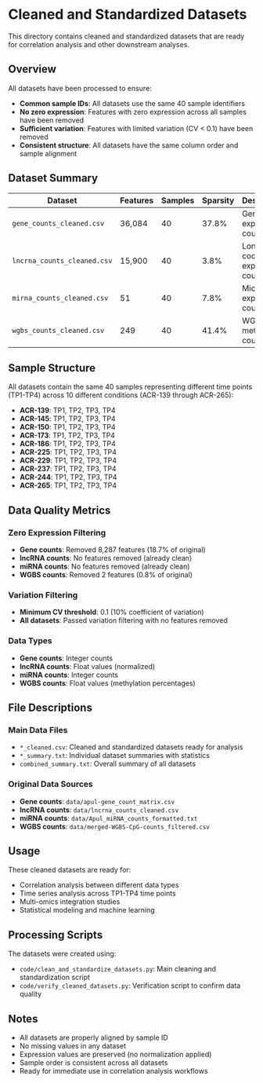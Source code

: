# Cleaned and Standardized Datasets

This directory contains cleaned and standardized datasets that are ready for correlation analysis and other downstream analyses.

## Overview

All datasets have been processed to ensure:
- **Common sample IDs**: All datasets use the same 40 sample identifiers
- **No zero expression**: Features with zero expression across all samples have been removed
- **Sufficient variation**: Features with limited variation (CV < 0.1) have been removed
- **Consistent structure**: All datasets have the same column order and sample alignment

## Dataset Summary

| Dataset | Features | Samples | Sparsity | Description |
|---------|----------|---------|----------|-------------|
| `gene_counts_cleaned.csv` | 36,084 | 40 | 37.8% | Gene expression counts |
| `lncrna_counts_cleaned.csv` | 15,900 | 40 | 3.8% | Long non-coding RNA expression counts |
| `mirna_counts_cleaned.csv` | 51 | 40 | 7.8% | MicroRNA expression counts |
| `wgbs_counts_cleaned.csv` | 249 | 40 | 41.4% | WGBS CpG methylation counts |

## Sample Structure

All datasets contain the same 40 samples representing different time points (TP1-TP4) across 10 different conditions (ACR-139 through ACR-265):

- **ACR-139**: TP1, TP2, TP3, TP4
- **ACR-145**: TP1, TP2, TP3, TP4
- **ACR-150**: TP1, TP2, TP3, TP4
- **ACR-173**: TP1, TP2, TP3, TP4
- **ACR-186**: TP1, TP2, TP3, TP4
- **ACR-225**: TP1, TP2, TP3, TP4
- **ACR-229**: TP1, TP2, TP3, TP4
- **ACR-237**: TP1, TP2, TP3, TP4
- **ACR-244**: TP1, TP2, TP3, TP4
- **ACR-265**: TP1, TP2, TP3, TP4

## Data Quality Metrics

### Zero Expression Filtering
- **Gene counts**: Removed 8,287 features (18.7% of original)
- **lncRNA counts**: No features removed (already clean)
- **miRNA counts**: No features removed (already clean)
- **WGBS counts**: Removed 2 features (0.8% of original)

### Variation Filtering
- **Minimum CV threshold**: 0.1 (10% coefficient of variation)
- **All datasets**: Passed variation filtering with no features removed

### Data Types
- **Gene counts**: Integer counts
- **lncRNA counts**: Float values (normalized)
- **miRNA counts**: Integer counts
- **WGBS counts**: Float values (methylation percentages)

## File Descriptions

### Main Data Files
- `*_cleaned.csv`: Cleaned and standardized datasets ready for analysis
- `*_summary.txt`: Individual dataset summaries with statistics
- `combined_summary.txt`: Overall summary of all datasets

### Original Data Sources
- **Gene counts**: `data/apul-gene_count_matrix.csv`
- **lncRNA counts**: `data/lncrna_counts_cleaned.csv`
- **miRNA counts**: `data/Apul_miRNA_counts_formatted.txt`
- **WGBS counts**: `data/merged-WGBS-CpG-counts_filtered.csv`

## Usage

These cleaned datasets are ready for:
- Correlation analysis between different data types
- Time series analysis across TP1-TP4 time points
- Multi-omics integration studies
- Statistical modeling and machine learning

## Processing Scripts

The datasets were created using:
- `code/clean_and_standardize_datasets.py`: Main cleaning and standardization script
- `code/verify_cleaned_datasets.py`: Verification script to confirm data quality

## Notes

- All datasets are properly aligned by sample ID
- No missing values in any dataset
- Expression values are preserved (no normalization applied)
- Sample order is consistent across all datasets
- Ready for immediate use in correlation analysis workflows
